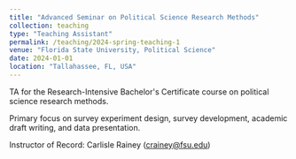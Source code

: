 ```yaml
---
title: "Advanced Seminar on Political Science Research Methods"
collection: teaching
type: "Teaching Assistant"
permalink: /teaching/2024-spring-teaching-1
venue: "Florida State University, Political Science"
date: 2024-01-01
location: "Tallahassee, FL, USA"
---
```


TA for the Research-Intensive Bachelor's Certificate course on political science research methods.

Primary focus on survey experiment design, survey development, academic draft writing, and data presentation.

Instructor of Record: Carlisle Rainey (crainey@fsu.edu)
